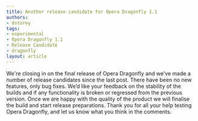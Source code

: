 ```yaml
---
title: Another release candidate for Opera Dragonfly 1.1
authors:
- dstorey
tags:
- experimental
- Opera Dragonfly 1.1
- Release Candidate
- dragonfly
layout: article
---
```

<p>We&#39;re closing in on the final release of Opera Dragonfly and we’ve made a number of release candidates since the last post. There have been no new features, only bug fixes. We’d like your feedback on the stability of the builds and if any functionality is broken or regressed from the previous version. Once we are happy with the quality of the product we will finalise the build and start release preparations. Thank you for all your help testing Opera Dragonfly, and let us know what you think in the comments.</p>
